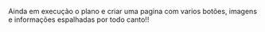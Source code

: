 Ainda em execução o plano e criar uma pagina com varios botões, imagens e informações espalhadas por todo canto!!
